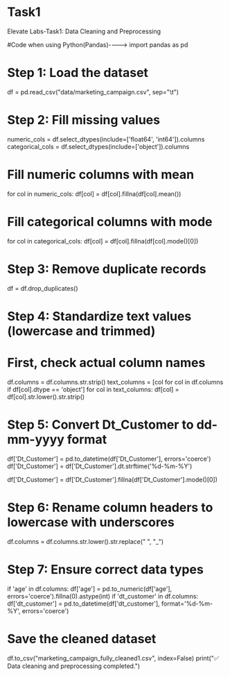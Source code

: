 # Task1
Elevate Labs-Task1: Data Cleaning and Preprocessing

#Code when using Python(Pandas)---->
import pandas as pd

# Step 1: Load the dataset
df = pd.read_csv("data/marketing_campaign.csv", sep="\t")

# Step 2: Fill missing values
numeric_cols = df.select_dtypes(include=['float64', 'int64']).columns
categorical_cols = df.select_dtypes(include=['object']).columns

# Fill numeric columns with mean
for col in numeric_cols:
    df[col] = df[col].fillna(df[col].mean())

# Fill categorical columns with mode
for col in categorical_cols:
    df[col] = df[col].fillna(df[col].mode()[0])

# Step 3: Remove duplicate records
df = df.drop_duplicates()

# Step 4: Standardize text values (lowercase and trimmed)
# First, check actual column names
df.columns = df.columns.str.strip()
text_columns = [col for col in df.columns if df[col].dtype == 'object']
for col in text_columns:
    df[col] = df[col].str.lower().str.strip()

# Step 5: Convert Dt_Customer to dd-mm-yyyy format
df['Dt_Customer'] = pd.to_datetime(df['Dt_Customer'], errors='coerce')
df['Dt_Customer'] = df['Dt_Customer'].dt.strftime('%d-%m-%Y')

df['Dt_Customer'] = df['Dt_Customer'].fillna(df['Dt_Customer'].mode()[0])


# Step 6: Rename column headers to lowercase with underscores
df.columns = df.columns.str.lower().str.replace(" ", "_")

# Step 7: Ensure correct data types
if 'age' in df.columns:
    df['age'] = pd.to_numeric(df['age'], errors='coerce').fillna(0).astype(int)
if 'dt_customer' in df.columns:
    df['dt_customer'] = pd.to_datetime(df['dt_customer'], format='%d-%m-%Y', errors='coerce')

# Save the cleaned dataset
df.to_csv("marketing_campaign_fully_cleaned1.csv", index=False)
print("✅ Data cleaning and preprocessing completed.")
